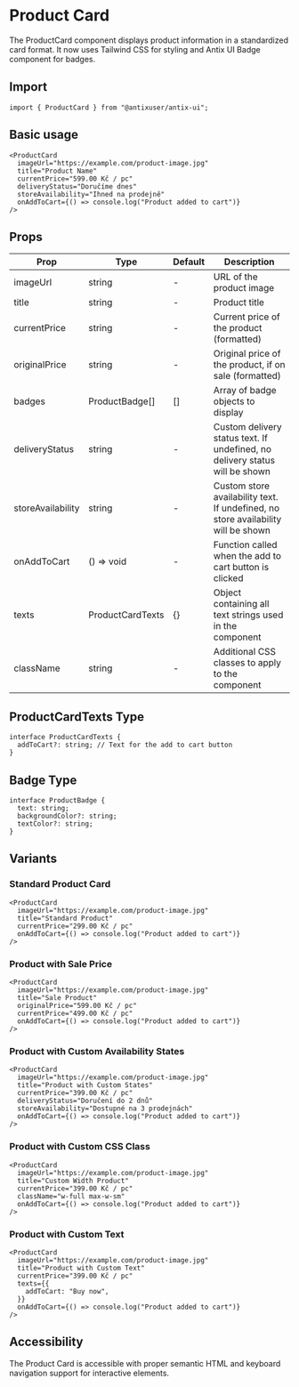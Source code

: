 # Product Card

The ProductCard component displays product information in a standardized card format. It now uses Tailwind CSS for styling and Antix UI Badge component for badges.

## Import

```tsx
import { ProductCard } from "@antixuser/antix-ui";
```

## Basic usage

```tsx
<ProductCard
  imageUrl="https://example.com/product-image.jpg"
  title="Product Name"
  currentPrice="599.00 Kč / pc"
  deliveryStatus="Doručíme dnes"
  storeAvailability="Ihned na prodejně"
  onAddToCart={() => console.log("Product added to cart")}
/>
```

## Props

| Prop              | Type             | Default | Description                                                                       |
| ----------------- | ---------------- | ------- | --------------------------------------------------------------------------------- |
| imageUrl          | string           | -       | URL of the product image                                                          |
| title             | string           | -       | Product title                                                                     |
| currentPrice      | string           | -       | Current price of the product (formatted)                                          |
| originalPrice     | string           | -       | Original price of the product, if on sale (formatted)                             |
| badges            | ProductBadge[]   | []      | Array of badge objects to display                                                 |
| deliveryStatus    | string           | -       | Custom delivery status text. If undefined, no delivery status will be shown       |
| storeAvailability | string           | -       | Custom store availability text. If undefined, no store availability will be shown |
| onAddToCart       | () => void       | -       | Function called when the add to cart button is clicked                            |
| texts             | ProductCardTexts | {}      | Object containing all text strings used in the component                          |
| className         | string           | -       | Additional CSS classes to apply to the component                                  |

## ProductCardTexts Type

```tsx
interface ProductCardTexts {
  addToCart?: string; // Text for the add to cart button
}
```

## Badge Type

```tsx
interface ProductBadge {
  text: string;
  backgroundColor?: string;
  textColor?: string;
}
```

## Variants

### Standard Product Card

```tsx
<ProductCard
  imageUrl="https://example.com/product-image.jpg"
  title="Standard Product"
  currentPrice="299.00 Kč / pc"
  onAddToCart={() => console.log("Product added to cart")}
/>
```

### Product with Sale Price

```tsx
<ProductCard
  imageUrl="https://example.com/product-image.jpg"
  title="Sale Product"
  originalPrice="599.00 Kč / pc"
  currentPrice="499.00 Kč / pc"
  onAddToCart={() => console.log("Product added to cart")}
/>
```

### Product with Custom Availability States

```tsx
<ProductCard
  imageUrl="https://example.com/product-image.jpg"
  title="Product with Custom States"
  currentPrice="399.00 Kč / pc"
  deliveryStatus="Doručení do 2 dnů"
  storeAvailability="Dostupné na 3 prodejnách"
  onAddToCart={() => console.log("Product added to cart")}
/>
```

### Product with Custom CSS Class

```tsx
<ProductCard
  imageUrl="https://example.com/product-image.jpg"
  title="Custom Width Product"
  currentPrice="399.00 Kč / pc"
  className="w-full max-w-sm"
  onAddToCart={() => console.log("Product added to cart")}
/>
```

### Product with Custom Text

```tsx
<ProductCard
  imageUrl="https://example.com/product-image.jpg"
  title="Product with Custom Text"
  currentPrice="399.00 Kč / pc"
  texts={{
    addToCart: "Buy now",
  }}
  onAddToCart={() => console.log("Product added to cart")}
/>
```

## Accessibility

The Product Card is accessible with proper semantic HTML and keyboard navigation support for interactive elements.
